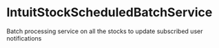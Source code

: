 # IntuitStockScheduledBatchService
Batch processing service on all the stocks to update subscribed user  notifications
